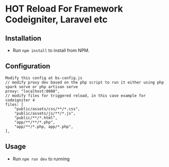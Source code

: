 # HOT Reload For Framework Codeigniter, Laravel etc

## Installation
- Run `npm install` to install from NPM.

## Configuration
```
Modify this config at bs-config.js
// modify proxy dev based on the php script to run it either using php spark serve or php artisan serve
proxy: "localhost:8080", 
// modify files for triggered reload, in this case example for codeigniter 4
files: [
    "public/assets/css/**/*.css",
    "public/assets/js/**/*.js",
    "public/**/*.html",
    "app/**/**/*.php",
    "app/**/*.php, app/*.php",
],
```

## Usage
- Run `npm run dev` to running 